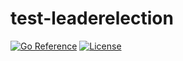 # test-leaderelection

[![Go Reference][pkgsitebadge]][pkgsite]
[![License][licensebadge]](LICENSE)

[licensebadge]: https://img.shields.io/github/license/seankhliao/test-leaderelection.svg?style=flat-square
[pkgsitebadge]: https://pkg.go.dev/badge/go.seankhliao.com/test-leaderelection.svg
[pkgsite]: https://pkg.go.dev/go.seankhliao.com/test-leaderelection
